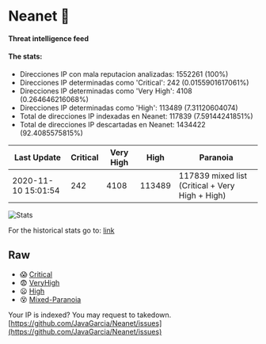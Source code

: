 # Neanet :hocho:
#### Threat intelligence feed
#### The stats:

- Direcciones IP con mala reputacion analizadas: 1552261 (100%)
- Direcciones IP determinadas como 'Critical':  242 (0.0155901617061%)
- Direcciones IP determinadas como 'Very High':  4108 (0.264646216068%)
- Direcciones IP determinadas como 'High':  113489 (7.31120604074)
- Total de direcciones IP indexadas en Neanet:  117839 (7.59144241851%)
- Total de direcciones IP descartadas en Neanet:  1434422 (92.4085575815%)

| Last Update | Critical | Very High | High | Paranoia |
| --- | --- | --- | --- | --- |
| 2020-11-10 15:01:54 | 242 | 4108 | 113489 | 117839 mixed list (Critical + Very High + High)|

![Stats](https://docs.google.com/spreadsheets/d/e/2PACX-1vSnaNMIXVabIpDJjufMlzH7poXnshF3mgd8Is1g9ytUEzVsP5my4Trn8f-xkoLLQ38xpL3HtmUexLo6/pubchart?oid=501124687&format=image)

For the historical stats go to: [link](/stats.csv)
## Raw
- :scream: [Critical](https://raw.githubusercontent.com/JavaGarcia/Neanet/master/blacklists/neanet_critical.txt)
- :fearful: [VeryHigh](https://raw.githubusercontent.com/JavaGarcia/Neanet/master/blacklists/neanet_veryHigh.txtt)
- :frowning: [High](https://raw.githubusercontent.com/JavaGarcia/Neanet/master/blacklists/neanet_high.txt)
- :dizzy_face: [Mixed-Paranoia](https://raw.githubusercontent.com/JavaGarcia/Neanet/master/blacklists/neanet_all.txt)


Your IP is indexed? You may request to takedown. [https://github.com/JavaGarcia/Neanet/issues](https://github.com/JavaGarcia/Neanet/issues)



























































































































































































































































































































































































































































































































































































































































































































































































































































































































































































































































































































































































































































































































































































































































































































































































































































































































































































































































































































































































































































































































